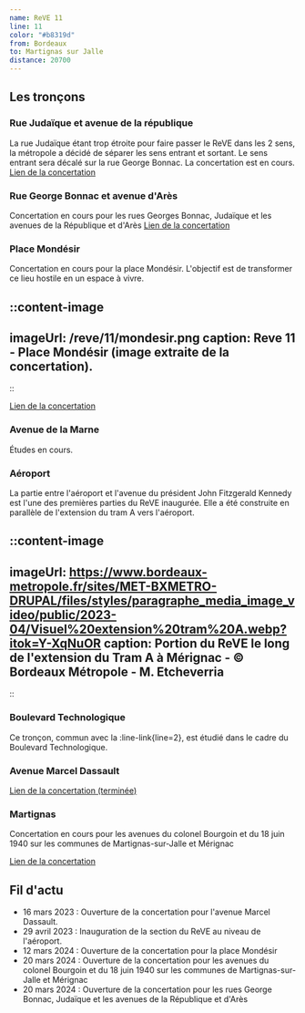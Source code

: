 ```yaml
---
name: ReVE 11
line: 11
color: "#b8319d"
from: Bordeaux
to: Martignas sur Jalle
distance: 20700
---
```


## Les tronçons

### Rue Judaïque et avenue de la république
La rue Judaïque étant trop étroite pour faire passer le ReVE dans les 2 sens, la métropole a décidé de séparer les sens entrant et sortant.
Le sens entrant sera décalé sur la rue George Bonnac.
La concertation est en cours.
[Lien de la concertation](https://participation.bordeaux-metropole.fr/processes/projet-6859?locale=fr)

### Rue George Bonnac et avenue d'Arès
Concertation en cours pour les rues Georges Bonnac, Judaïque et les avenues de la République et d'Arès
[Lien de la concertation](https://participation.bordeaux-metropole.fr/processes/projet-6859?locale=fr)

### Place Mondésir

Concertation en cours pour la place Mondésir. L'objectif est de transformer ce lieu hostile en un espace à vivre.

::content-image
---
imageUrl: /reve/11/mondesir.png
caption: Reve 11 - Place Mondésir (image extraite de la concertation).
---
::

[Lien de la concertation](https://participation.bordeaux-metropole.fr/processes/projet-6602)

### Avenue de la Marne
Études en cours.

### Aéroport

La partie entre l'aéroport et l'avenue du président John Fitzgerald Kennedy est l'une des premières parties du ReVE inaugurée.
Elle a été construite en parallèle de l'extension du tram A vers l'aéroport.

::content-image
---
imageUrl: https://www.bordeaux-metropole.fr/sites/MET-BXMETRO-DRUPAL/files/styles/paragraphe_media_image_video/public/2023-04/Visuel%20extension%20tram%20A.webp?itok=Y-XqNuOR
caption: Portion du ReVE le long de l'extension du Tram A à Mérignac - © Bordeaux Métropole - M. Etcheverria
---
::

### Boulevard Technologique

Ce tronçon, commun avec la :line-link{line=2}, est étudié dans le cadre du Boulevard Technologique.

### Avenue Marcel Dassault
[Lien de la concertation (terminée)](https://www.gironde.gouv.fr/Publications/Publications-legales/Enquetes-publiques-consultations-du-public-declarations-d-intention-decisions-examen-cas-par-cas/Enquete-publique-Consultation-du-public-2023/Merignac-Avenue-Marcel-Dassault-Amenagement-de-voirie-vitesse-commerciale-Lianes-11)

### Martignas

Concertation en cours pour les avenues du colonel Bourgoin et du 18 juin 1940 sur les communes de Martignas-sur-Jalle et Mérignac

[Lien de la concertation](https://participation.bordeaux-metropole.fr/processes/projet-6692)

## Fil d'actu
- 16 mars 2023 : Ouverture de la concertation pour l'avenue Marcel Dassault.
- 29 avril 2023 : Inauguration de la section du ReVE au niveau de l'aéroport.
- 12 mars 2024 : Ouverture de la concertation pour la place Mondésir
- 20 mars 2024 : Ouverture de la concertation pour les avenues du colonel Bourgoin et du 18 juin 1940 sur les communes de Martignas-sur-Jalle et Mérignac
- 20 mars 2024 : Ouverture de la concertation pour les rues George Bonnac, Judaïque et les avenues de la République et d'Arès
